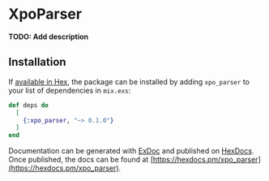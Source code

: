 # XpoParser

**TODO: Add description**

## Installation

If [available in Hex](https://hex.pm/docs/publish), the package can be installed
by adding `xpo_parser` to your list of dependencies in `mix.exs`:

```elixir
def deps do
  [
    {:xpo_parser, "~> 0.1.0"}
  ]
end
```

Documentation can be generated with [ExDoc](https://github.com/elixir-lang/ex_doc)
and published on [HexDocs](https://hexdocs.pm). Once published, the docs can
be found at [https://hexdocs.pm/xpo_parser](https://hexdocs.pm/xpo_parser).

